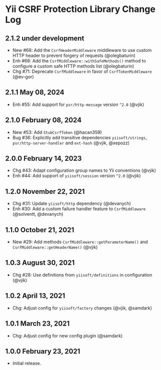 # Yii CSRF Protection Library Change Log

## 2.1.2 under development

- New #68: Add the `CsrfHeaderMiddleware` middleware to use custom HTTP header to prevent forgery of requests (@olegbaturin)
- Enh #68: Add the `CsrfMiddleware::withSafeMethods()` method to configure a custom safe HTTP methods list (@olegbaturin)
- Chg #71: Deprecate `CsrfMiddleware` in favor of `CsrfTokenMiddleware` (@ev-gor)

## 2.1.1 May 08, 2024

- Enh #55: Add support for `psr/http-message` version `^2.0` (@vjik)

## 2.1.0 February 08, 2024

- New #53: Add `StubCsrfToken` (@hacan359)
- Bug #36: Explicitly add transitive dependencies `yiisoft/strings`, `psr/http-server-handler`
  and `ext-hash` (@vjik, @xepozz)

## 2.0.0 February 14, 2023

- Chg #43: Adapt configuration group names to Yii conventions (@vjik)
- Enh #44: Add support of `yiisoft/session` version `^2.0` (@vjik)

## 1.2.0 November 22, 2021

- Chg #31: Update `yiisoft/http` dependency (@devanych)
- Enh #30: Add a custom failure handler feature to `CsrfMiddleware` (@solventt, @devanych)

## 1.1.0 October 21, 2021

- New #29: Add methods `CsrfMiddleware::getParameterName()` and `CsrfMiddleware::getHeaderName()` (@vjik)

## 1.0.3 August 30, 2021

- Chg #28: Use definitions from `yiisoft/definitions` in configuration (@vjik)

## 1.0.2 April 13, 2021

- Chg: Adjust config for `yiisoft/factory` changes (@vjik, @samdark)

## 1.0.1 March 23, 2021

- Chg: Adjust config for new config plugin (@samdark)

## 1.0.0 February 23, 2021

- Initial release.
